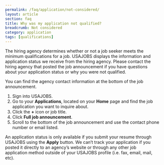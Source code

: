 ```yaml
---
permalink: /faq/application/not-considered/
layout: article
section: faq
title: Why was my application not qualified?
breadcrumb: Not considered
category: application
tags: [qualifications]
---
```


The hiring agency determines whether or not a job seeker meets the minimum qualifications for a job. USAJOBS displays the information and application status we receive from the hiring agency. Please contact the hiring agency that posted the job announcement if you have questions about your application status or why you were not qualified.

You can find the agency contact information at the bottom of the job announcement.

1.	Sign into USAJOBS.
2.	Go to your **Applications**, located on your **Home** page and find the job application you want to inquire about.
3.	Click the **+** icon or job title.
4.	Click **Full job announcement**.
5.	Scroll to the bottom of the job announcement and use the contact phone number or email listed.

An application status is only available if you submit your resume through USAJOBS using the **Apply** button. We can’t track your application if you posted it directly to an agency’s website or through any other job application method outside of your USAJOBS profile (i.e. fax, email, mail, etc).
